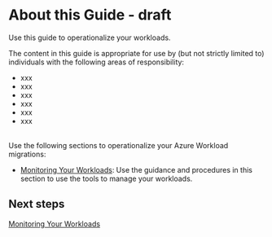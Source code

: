 # About this Guide - draft

Use this guide to operationalize your workloads.

The content in this guide is appropriate for use by (but not strictly limited to) individuals with the following areas of responsibility:

- xxx
- xxx
- xxx
- xxx
- xxx
- xxx

<br />
Use the following sections to operationalize your Azure Workload migrations:

  - [Monitoring Your Workloads](https://github.com/alvarovitta/Operationalizing-Workloads/blob/master/2.0-Monitoring-your-Workloads.md): Use the guidance and procedures in this section to use the tools to manage your workloads.


## Next steps

[Monitoring Your Workloads](https://github.com/alvarovitta/Operationalizing-Workloads/blob/master/2.0-Monitoring-your-Workloads.md)
